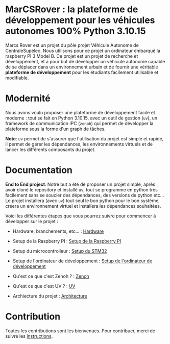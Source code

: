 # MarCSRover : la plateforme de développement pour les véhicules autonomes 100% Python 3.10.15

Marcs Rover est un projet du pôle projet Véhicule Autonome de CentraleSupélec. Nous utilisons pour ce projet un ordinateur embarqué
la raspberry PI 3 Model B. Ce projet est un projet de recherche et développement, et a pour but de développer un véhicule autonome
capable de se déplacer dans un environnement urbain et de fournir une véritable **plateforme de développement** pour les étudiants
facilement utilisable et modifiable.

# Modernité

Nous avons voulu proposer une plateforme de développement facile et moderne : tout se fait en Python 3.10.15, avec un outil de gestion
(`uv`), un framework de communication IPC (`zenoh`) qui permet de développer la plateforme sous la forme d'un graph de tâches.

**Note**: `uv` permet de s'assurer que l'utilisation du projet est simple et rapide, il permet de gérer les dépendances, les environnements virtuels
et de lancer les différents composants du projet.

# Documentation

**End to End project**: Notre but a été de proposer un projet simple, après avoir cloné le repository et installé `uv`, tout se programme
en python très facilement sans se soucier des dépendances, des versions de python etc... Le projet installera (avec `uv`) tout seul le bon
python pour le bon système, créera un environnement virtuel et installera les dépendances souhaitées.

Voici les différentes étapes que vous pourrez suivre pour commencer à développer sur le projet :

- Hardware, branchements, etc... : [Hardware](hardware.md)

- Setup de la Raspberry PI : [Setup de la Raspberry PI](sbc.md)
- Setup du microcontrolleur : [Setup du STM32](microcontroller.md)
- Setup de l'ordinateur de développement : [Setup de l'ordinateur de développement](devpc.md)

- Qu'est ce que c'est Zenoh ? : [Zenoh](zenoh.md)
- Qu'est ce que c'est UV ? : [UV](uv.md)
- Archiecture du projet : [Architecture](architecture.md)

# Contribution

Toutes les contributions sont les bienvenues. Pour contribuer, merci de suivre les [instructions](CONTRIBUTING.md).
